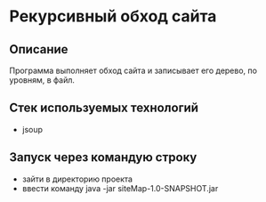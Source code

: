 # Рекурсивный обход сайта

## Описание
Программа выполняет обход сайта и записывает его дерево, по уровням, в файл.


## Стек используемых технологий
+ jsoup

## Запуск через командую строку
+ зайти в директорию проекта
+ ввести команду java -jar siteMap-1.0-SNAPSHOT.jar